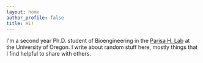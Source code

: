 ```yaml
---
layout: home
author_profile: false
title: Hi!
---
```


I'm a second year Ph.D. student of Bioengineering in the [Parisa H. Lab](https://parisahlab.org) at the University of Oregon. I write about random stuff here, mostly things that I find helpful to share with others. 
